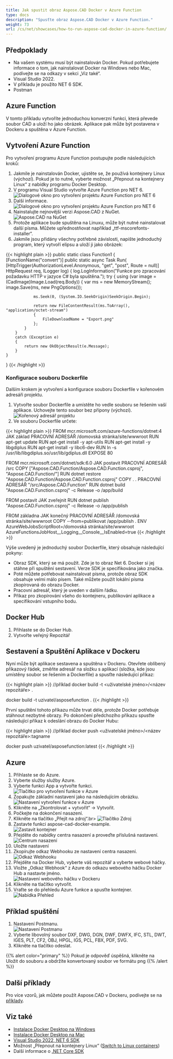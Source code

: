 ```yaml
---
title: Jak spustit obraz Aspose.CAD Docker v Azure Function
type: docs
description: "Spusťte obraz Aspose.CAD Docker v Azure Function."
weight: 73
url: /cs/net/showcases/how-to-run-aspose-cad-docker-in-azure-function/
---
```


## Předpoklady
- Na vašem systému musí být nainstalován Docker. Pokud potřebujete informace o tom, jak nainstalovat Docker na Windows nebo Mac, podívejte se na odkazy v sekci „Viz také“.
- Visual Studio 2022.
- V příkladu je použito NET 6 SDK.
- Postman

## Azure Function

V tomto příkladu vytvoříte jednoduchou konverzní funkci, která převede soubor CAD a uloží ho jako obrázek. Aplikace pak může být postavena v Dockeru a spuštěna v Azure Function.

## Vytvoření Azure Function

Pro vytvoření programu Azure Function postupujte podle následujících kroků:
1. Jakmile je nainstalován Docker, ujistěte se, že používá kontejnery Linux (výchozí). Pokud je to nutné, vyberte možnost „Přepnout na kontejnery Linux“ z nabídky programu Docker Desktop.
1. V programu Visual Studio vytvořte Azure Function pro NET 6.<br>
![Dialogové okno pro vytvoření projektu Azure Function pro NET 6](/cad/_assets/showcases/azure/Create-project.png)<br>
1. Další informace.<br>
![Dialogové okno pro vytvoření projektu Azure Function pro NET 6](/cad/_assets/showcases/azure/Additional-information.png)<br>
1. Nainstalujte nejnovější verzi Aspose.CAD z NuGet.<br>
![Aspose.CAD na NuGet](/cad/_assets/showcases/azure/NuGet.png)<br>
1. Protože aplikace bude spuštěna na Linuxu, může být nutné nainstalovat další písma. Můžete upřednostňovat například „ttf-mscorefonts-installer“.
1. Jakmile jsou přidány všechny potřebné závislosti, napište jednoduchý program, který vytvoří elipsu a uloží ji jako obrázek:<br>

{{< highlight plain >}}
public static class Function1
{
    [FunctionName("convert")]
    public static async Task<IActionResult> Run(
        [HttpTrigger(AuthorizationLevel.Anonymous, "get", "post", Route = null)] HttpRequest req,
        ILogger log)
    {
        log.LogInformation("Funkce pro zpracování požadavku HTTP v jazyce C# byla spuštěna.");
        try
        {
            using (var image = (CadImage)Image.Load(req.Body))
            {
                var ms = new MemoryStream();
                image.Save(ms, new PngOptions());

                ms.Seek(0, (System.IO.SeekOrigin)SeekOrigin.Begin);

                return new FileContentResult(ms.ToArray(), "application/octet-stream")
                {
                    FileDownloadName = "Export.png"
                };
            }
        }
        catch (Exception e)
        {
            return new OkObjectResult(e.Message);
        }
    }
}
{{< /highlight >}}

### Konfigurace souboru Dockerfile

Dalším krokem je vytvoření a konfigurace souboru Dockerfile v kořenovém adresáři projektu.

1. Vytvořte soubor Dockerfile a umístěte ho vedle souboru se řešením vaší aplikace. Uchovejte tento soubor bez přípony (výchozí).
![Kořenový adresář projektu](/cad/_assets/showcases/azure/root-folder.png)<br>
1. Ve souboru Dockerfile určete:


{{< highlight plain >}}
FROM mcr.microsoft.com/azure-functions/dotnet:4 JAK základ
PRACOVNÍ ADRESÁŘ /domovská stránka/site/wwwroot
RUN apt-get update
RUN apt-get install -y apt-utils
RUN apt-get install -y libgdiplus
RUN apt-get install -y libc6-dev 
RUN ln -s /usr/lib/libgdiplus.so/usr/lib/gdiplus.dll
EXPOSE 80

FROM mcr.microsoft.com/dotnet/sdk:6.0 JAK postavit
PRACOVNÍ ADRESÁŘ /src
COPY ["Aspose.CAD.Function/Aspose.CAD.Function.csproj", "Aspose.CAD.Function/"]
RUN dotnet restore "Aspose.CAD.Function/Aspose.CAD.Function.csproj"
COPY . .
PRACOVNÍ ADRESÁŘ "/src/Aspose.CAD.Function"
RUN dotnet build "Aspose.CAD.Function.csproj" -c Release -o /app/build

FROM postavit JAK zveřejnit
RUN dotnet publish "Aspose.CAD.Function.csproj" -c Release -o /app/publish

FROM základna JAK konečný
PRACOVNÍ ADRESÁŘ /domovská stránka/site/wwwroot
COPY --from=publikovat /app/publish .
ENV AzureWebJobsScriptRoot=/domovská stránka/site/wwwroot \
    AzureFunctionsJobHost__Logging__Console__IsEnabled=true
{{< /highlight >}}

Výše uvedený je jednoduchý soubor Dockerfile, který obsahuje následující pokyny:

- Obraz SDK, který se má použít. Zde je to obraz Net 6. Docker si jej stáhne při spuštění sestavení. Verze SDK je specifikována jako značka.
- Poté můžete potřebovat nainstalovat písma, protože obraz SDK obsahuje velmi málo písem. Také můžete použít lokální písma zkopírovaná do obrazu Docker.
- Pracovní adresář, který je uveden v dalším řádku.
- Příkaz pro zkopírování všeho do kontejneru, publikování aplikace a specifikování vstupního bodu.

## Docker Hub
1. Přihlaste se do Docker Hub.
1. Vytvořte veřejný Repozitář

## Sestavení a Spuštění Aplikace v Dockeru
 
 Nyní může být aplikace sestavena a spuštěna v Dockeru. Otevřete oblíbený příkazový řádek, změňte adresář na složku s aplikací (složka, kde jsou umístěny soubor se řešením a Dockerfile) a spusťte následující příkaz:

{{< highlight plain >}}
//příklad
docker build -t <uživatelské jméno>/<název repozitáře> .

docker build -t uzivatel/asposefunction .
{{< /highlight >}}
 
První spuštění tohoto příkazu může trvat déle, protože Docker potřebuje stáhnout nezbytné obrazy. Po dokončení předchozího příkazu spusťte následující příkaz k odeslání obrazu do Docker Hubu:
 
{{< highlight plain >}}
//příklad
docker push <uživatelské jméno>/<název repozitáře>:tagname

docker push uzivatel/asposefunction:latest
{{< /highlight >}}

## Azure

1. Přihlaste se do Azure.
1. Vyberte služby služby Azure.
1. Vyberte funkci App a vytvořte funkci.<br>
![Tlačítko pro vytvoření funkce v Azure](/cad/_assets/showcases/azure/create-function.png)<br>
1. Zopakujte základní nastavení jako na následujícím obrázku.<br>
![Nastavení vytvoření funkce v Azure](/cad/_assets/showcases/azure/create-function-setting.png)<br>
1. Klikněte na „Zkontrolovat + vytvořit“ -> Vytvořit.
1. Počkejte na dokončení nasazení.
1. Klikněte na tlačítko „Přejít na zdroj“.br>
![Tlačítko Zdroj](/cad/_assets/showcases/azure/go-to-resource.png)<br>
1. Zastavte funkci aspose-cad-docker-example.<br>
![Zastavit kontejner](/cad/_assets/showcases/azure/stop-container.png)<br>
1. Přejděte do nabídky centra nasazení a proveďte příslušná nastavení.<br>
![Centrum nasazení](/cad/_assets/showcases/azure/deployment-center.png)<br>
1. Uložte nastavení
1. Zkopírujte odkaz Webhooku ze nastavení centra nasazení.<br>
![Odkaz Webhooku](/cad/_assets/showcases/azure/webhook-url.png)<br>
1. Přejděte na Docker Hub, vyberte váš repozitář a vyberte webové háčky.
1. Vložte „Odkaz Webhook“ z Azure do odkazu webového háčku Docker Hub a nastavte jméno.<br>
![Nastavení webového háčku v Dockeru](/cad/_assets/showcases/azure/webhook.png)<br>
1. Klikněte na tlačítko vytvořit.
1. Vraťte se do přehledu Azure funkce a spusťte kontejner.<br>
![Nabídka Přehled](/cad/_assets/showcases/azure/overview.png)<br>

## Příklad spuštění

1. Nastavení Postmanu.<br>
![Nastavení Postmanu](/cad/_assets/showcases/azure/postman-settings.png)<br>
1. Vyberte libovolný soubor DXF, DWG, DGN, DWF, DWFX, IFC, STL, DWT, IGES, PLT, CF2, OBJ, HPGL, IGS, PCL, FBX, PDF, SVG.
1. Klikněte na tlačítko odeslat.

{{% alert color="primary" %}} 
Pokud je odpověď úspěšná, klikněte na Uložit do souboru a obdržíte konvertovaný soubor ve formátu png
{{% /alert %}}

## Další příklady

Pro více vzorů, jak můžete použít Aspose.CAD v Dockeru, podívejte se na [příklady](https://github.com/aspose-cad/Aspose.CAD-Documentation).


## Viz také

- [Instalace Docker Desktop na Windows](https://docs.docker.com/docker-for-windows/install/)
- [Instalace Docker Desktop na Mac](https://docs.docker.com/docker-for-mac/install/)
- [Visual Studio 2022, NET 6 SDK](https://docs.microsoft.com/en-us/dotnet/core/install/windows?tabs=net60#dependencies)
- Možnost „Přepnout na kontejnery Linux“ ([Switch to Linux containers](https://docs.docker.com/docker-for-windows/#switch-between-windows-and-linux-containers))
- Další informace o [.NET Core SDK](https://hub.docker.com/_/microsoft-dotnet-sdk)
